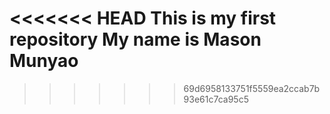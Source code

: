 <<<<<<< HEAD
This is my first repository
My name is Mason Munyao
=======

>>>>>>> 69d6958133751f5559ea2ccab7b93e61c7ca95c5

